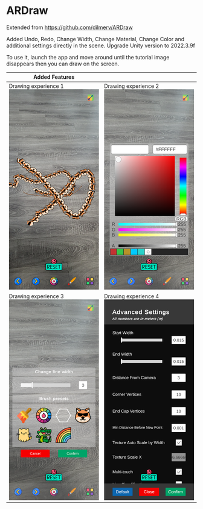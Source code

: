 # ARDraw
Extended from https://github.com/dilmerv/ARDraw

Added Undo, Redo, Change Width, Change Material, Change Color and additional settings directly in the scene. Upgrade Unity version to 2022.3.9f

To use it, launch the app and move around until the tutorial image disappears then you can draw on the screen.

|Added Features||
|---|---|
|Drawing experience 1 </br><img src="https://github.com/HexoVN-RnD/ARDraw/blob/master/docs/images/ARDraw1.png" width="300">|Drawing experience 2 </br><img src="https://github.com/HexoVN-RnD/ARDraw/blob/master/docs/images/ARDraw2.png" width="300">|
|Drawing experience 3 </br><img src="https://github.com/HexoVN-RnD/ARDraw/blob/master/docs/images/ARDraw3.png" width="300">|Drawing experience 4 </br><img src="https://github.com/HexoVN-RnD/ARDraw/blob/master/docs/images/ARDraw4.png" width="300">|
